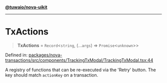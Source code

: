 [**@tuwaio/nova-uikit**](../../../README.md)

***

# TxActions

> **TxActions** = `Record`\<`string`, (...`args`) => `Promise`\<`unknown`\>\>

Defined in: [packages/nova-transactions/src/components/TrackingTxModal/TrackingTxModal.tsx:44](https://github.com/TuwaIO/nova-uikit/blob/c42b60dded49bd6a07eb5a3854c09ac76349f6d8/packages/nova-transactions/src/components/TrackingTxModal/TrackingTxModal.tsx#L44)

A registry of functions that can be re-executed via the 'Retry' button. The key should match `actionKey` on a transaction.
